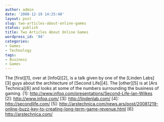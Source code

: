 ```yaml
---
author: admin
date: '2008-12-19 14:25:40'
layout: post
slug: two-articles-about-online-games
status: publish
title: Two Articles About Online Games
wordpress_id: '94'
categories:
- Games
- Technology
tags:
- Business
- Games
---
```


The [first][1], over at [InfoQ][2], is a talk given by one of the
[Linden Labs][3] guys about the architecture of [Second Life][4]. The
[other][5] is at [Ars Technica][6] and looks at some of the numbers
surrounding the business of gaming. [1]:
http://www.infoq.com/presentations/Second-Life-Ian-Wilkes [2]:
http://www.infoq.com/ [3]: http://lindenlab.com/ [4]:
http://secondlife.com/ [5]:
http://arstechnica.com/news.ars/post/20081219-online-buzz-key-to-creating-long-term-game-revenue.html
[6]: http://arstechnica.com/
